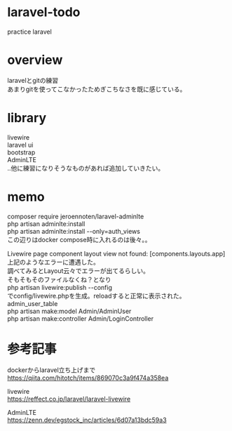 # laravel-todo
practice laravel

# overview
laravelとgitの練習  
あまりgitを使ってこなかったためぎこちなさを既に感じている。

# library  
livewire  
laravel ui  
bootstrap  
AdminLTE  
..他に練習になりそうなものがあれば追加していきたい。

# memo  
composer require jeroennoten/laravel-adminlte  
php artisan adminlte:install  
php artisan adminlte:install --only=auth_views  
この辺りはdocker compose時に入れるのは後々。。  

Livewire page component layout view not found: [components.layouts.app]  
上記のようなエラーに遭遇した。  
調べてみるとLayout云々でエラーが出てるらしい。  
そもそもそのファイルなくね？となり  
php artisan livewire:publish --config  
でconfig/livewire.phpを生成。reloadすると正常に表示された。  
admin_user_table  
php artisan make:model Admin/AdminUser  
php artisan make:controller Admin/LoginController  

# 参考記事
dockerからlaravel立ち上げまで  
https://qiita.com/hitotch/items/869070c3a9f474a358ea  

livewire  
https://reffect.co.jp/laravel/laravel-livewire  

AdminLTE  
https://zenn.dev/egstock_inc/articles/6d07a13bdc59a3
